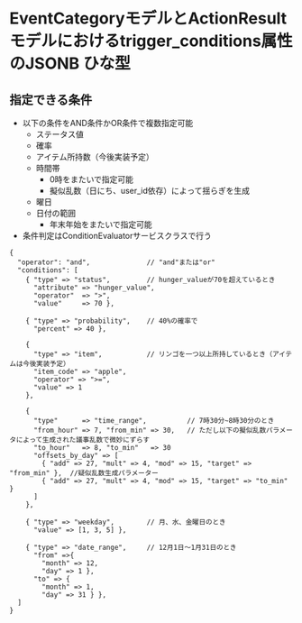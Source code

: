 # EventCategoryモデルとActionResultモデルにおけるtrigger_conditions属性のJSONB ひな型

## 指定できる条件
- 以下の条件をAND条件かOR条件で複数指定可能
  - ステータス値
  - 確率
  - アイテム所持数（今後実装予定）
  - 時間帯
    - 0時をまたいで指定可能
    - 擬似乱数（日にち、user_id依存）によって揺らぎを生成
  - 曜日
  - 日付の範囲
    - 年末年始をまたいで指定可能
- 条件判定はConditionEvaluatorサービスクラスで行う

```
{
  "operator": "and",              // "and"または"or"
  "conditions": [
    { "type" => "status",         // hunger_valueが70を超えているとき
      "attribute" => "hunger_value",
      "operator"  => ">",
      "value"     => 70 },

    { "type" => "probability",    // 40%の確率で
      "percent" => 40 },

    {
      "type" => "item",           // リンゴを一つ以上所持しているとき（アイテムは今後実装予定）
      "item_code" => "apple",
      "operator" => ">=",
      "value" => 1
    },

    {
      "type"      => "time_range",          // 7時30分~8時30分のとき
      "from_hour" => 7, "from_min" => 30,   // ただし以下の擬似乱数パラメータによって生成された議事乱数で微妙にずらす
      "to_hour"   => 8, "to_min"   => 30
      "offsets_by_day" => [
        { "add" => 27, "mult" => 4, "mod" => 15, "target" => "from_min" },  //疑似乱数生成パラメーター
        { "add" => 27, "mult" => 4, "mod" => 15, "target" => "to_min" }
      ]
    },

    { "type" => "weekday",        // 月、水、金曜日のとき
      "value" => [1, 3, 5] },

    { "type" => "date_range",     // 12月1日～1月31日のとき
      "from" =>{
        "month" => 12,
        "day" => 1 },
      "to" => {
        "month" => 1,
        "day" => 31 } },
  ]
}
```
